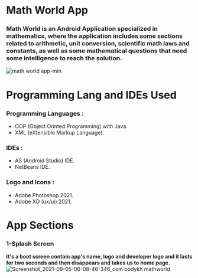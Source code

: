 # Math World App
### Math World is an Android Application specialized in mathematics, where the application includes some sections related to arithmetic, unit conversion, scientific math laws and constants, as well as some mathematical questions that need some intelligence to reach the solution.
![math world app-min](https://user-images.githubusercontent.com/58918060/133482272-3d1c0879-0f8f-4575-ae4d-c50ceee3b72a.png)
# Programming Lang and IDEs Used
### Programming Languages :
- OOP (Object Orinted Programming) with Java.
- XML (eXtensible Markup Language).
### IDEs :
- AS (Android Studio) IDE.
- NetBeans IDE.
### Logo and Icons :
- Adobe Photoshop 2021.
- Adobe XD (ux/ui) 2021.
# App Sections
### 1-Splash Screen
**It's a boot screen contain app's name, logo and developer logo and it lasts for two seconds and then disappears and takes us to home page.**
![Screenshot_2021-09-05-06-08-46-346_com bodykh mathworld](https://user-images.githubusercontent.com/58918060/133488491-a66a0b85-e785-4b1a-83ea-9b7a98ba083a.jpg)

